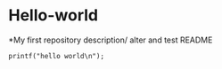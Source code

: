 # Hello-world
*My first repository description/
alter and test README
```
printf("hello world\n");
```
